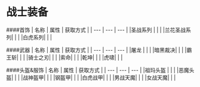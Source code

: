 
# 战士装备
####首饰
| 名称 | 属性 | 获取方式 |
| --- | --- | --- |
|圣战系列 |  |  |
|兰花圣战系列|  |  |
|白虎系列| |  |

####武器
| 名称 | 属性 | 获取方式 |
| --- | --- | --- |
|屠龙 |  |  |
|暗黑裁决|  |  |
|霸王斩| |  |
|骑士之刃| |  |
|索命| |  |
|乾坤| |  |
|虎啸| |  |

####头盔&服饰
| 名称 | 属性 | 获取方式 |
| --- | --- | --- |
|祖玛头盔 |  |  |
|恶魔头盔|  |  | 
|战神盔甲|  |  |
|钢盔甲|  |  |
|白虎战甲|  |  |
|男战天魔|  |  |
|女战天魔|  |  |


